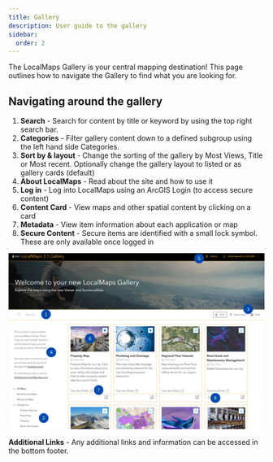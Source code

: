 ```yaml
---
title: Gallery
description: User guide to the gallery
sidebar:
  order: 2
---
```


The LocalMaps Gallery is your central mapping destination! This page outlines how to navigate the Gallery to find what you are looking for.

## Navigating around the gallery

1. **Search** - Search for content by title or keyword by using the top right search bar.
2. **Categories** - Filter gallery content down to a defined subgroup using the left hand side Categories.
3. **Sort by & layout** - Change the sorting of the gallery by Most Views, Title or Most recent. Optionally change the gallery layout to listed or as gallery cards (default)
4. **About LocalMaps** - Read about the site and how to use it
5. **Log in** - Log into LocalMaps using an ArcGIS Login (to access secure content)
6. **Content Card** - View maps and other spatial content by clicking on a card
7. **Metadata** - View item information about each application or map
8. **Secure Content** - Secure items are identified with a small lock symbol. These are only available once logged in

![Gallery Guide](../../../assets/gallery-guide.png)

**Additional Links** - Any additional links and information can be accessed in the bottom footer.
